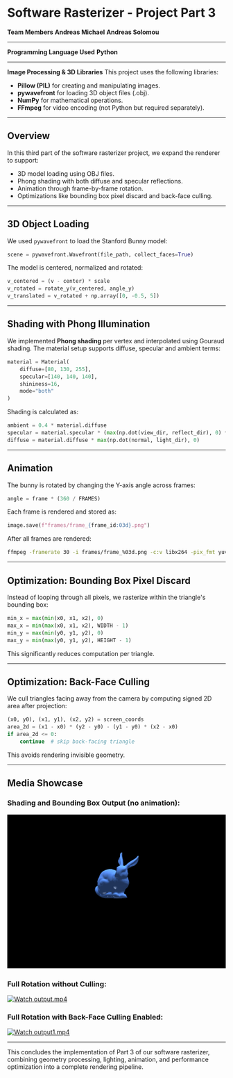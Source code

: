 # **Software Rasterizer - Project Part 3**

**Team Members**
**Andreas Michael**
**Andreas Solomou**

---

**Programming Language Used**
**Python**

---

**Image Processing & 3D Libraries**
This project uses the following libraries:

* **Pillow (PIL)** for creating and manipulating images.
* **pywavefront** for loading 3D object files (.obj).
* **NumPy** for mathematical operations.
* **FFmpeg** for video encoding (not Python but required separately).

---

## **Overview**

In this third part of the software rasterizer project, we expand the renderer to support:

* 3D model loading using OBJ files.
* Phong shading with both diffuse and specular reflections.
* Animation through frame-by-frame rotation.
* Optimizations like bounding box pixel discard and back-face culling.

---

## **3D Object Loading**

We used `pywavefront` to load the Stanford Bunny model:

```python
scene = pywavefront.Wavefront(file_path, collect_faces=True)
```

The model is centered, normalized and rotated:

```python
v_centered = (v - center) * scale
v_rotated = rotate_y(v_centered, angle_y)
v_translated = v_rotated + np.array([0, -0.5, 5])
```

---

## **Shading with Phong Illumination**

We implemented **Phong shading** per vertex and interpolated using Gouraud shading. The material setup supports diffuse, specular and ambient terms:

```python
material = Material(
    diffuse=[80, 130, 255],
    specular=[140, 140, 140],
    shininess=16,
    mode="both"
)
```

Shading is calculated as:

```python
ambient = 0.4 * material.diffuse
specular = material.specular * (max(np.dot(view_dir, reflect_dir), 0) ** material.shininess)
diffuse = material.diffuse * max(np.dot(normal, light_dir), 0)
```

---

## **Animation**

The bunny is rotated by changing the Y-axis angle across frames:

```python
angle = frame * (360 / FRAMES)
```

Each frame is rendered and stored as:

```python
image.save(f"frames/frame_{frame_id:03d}.png")
```

After all frames are rendered:

```bash
ffmpeg -framerate 30 -i frames/frame_%03d.png -c:v libx264 -pix_fmt yuv420p output.mp4
```

---

## **Optimization: Bounding Box Pixel Discard**

Instead of looping through all pixels, we rasterize within the triangle's bounding box:

```python
min_x = max(min(x0, x1, x2), 0)
max_x = min(max(x0, x1, x2), WIDTH - 1)
min_y = max(min(y0, y1, y2), 0)
max_y = min(max(y0, y1, y2), HEIGHT - 1)
```

This significantly reduces computation per triangle.

---

## **Optimization: Back-Face Culling**

We cull triangles facing away from the camera by computing signed 2D area after projection:

```python
(x0, y0), (x1, y1), (x2, y2) = screen_coords
area_2d = (x1 - x0) * (y2 - y0) - (y1 - y0) * (x2 - x0)
if area_2d <= 0:
    continue  # skip back-facing triangle
```

This avoids rendering invisible geometry.

---

## **Media Showcase**

### **Shading and Bounding Box Output (no animation):**

![Render with shading and bounding box](render_bunny_smooth.png)

### **Full Rotation without Culling:**

[![Watch output.mp4](https://img.youtube.com/vi/none/0.jpg)](output.mp4)

### **Full Rotation with Back-Face Culling Enabled:**

[![Watch output1.mp4](https://img.youtube.com/vi/none/0.jpg)](output1.mp4)

---

This concludes the implementation of Part 3 of our software rasterizer, combining geometry processing, lighting, animation, and performance optimization into a complete rendering pipeline.
